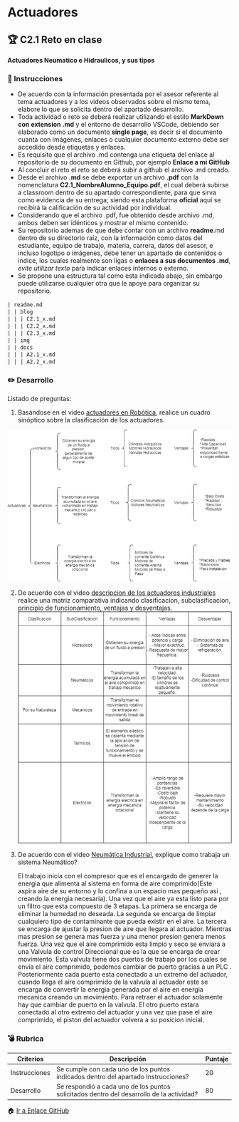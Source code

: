 # Actuadores

## :trophy: C2.1 Reto en clase

**Actuadores Neumatico e Hidraulicos, y sus tipos**

### :blue_book: Instrucciones

- De acuerdo con la información presentada por el asesor referente al tema actuadores y a los videos observados sobre el mismo tema, elabore lo que se solicita dentro del apartado desarrollo.
- Toda actividad o reto se deberá realizar utilizando el estilo **MarkDown con extension .md** y el entorno de desarrollo VSCode, debiendo ser elaborado como un documento **single page**, es decir si el documento cuanta con imágenes, enlaces o cualquier documento externo debe ser accedido desde etiquetas y enlaces.
- Es requisito que el archivo .md contenga una etiqueta del enlace al repositorio de su documento en Github, por ejemplo **Enlace a mi GitHub**
- Al concluir el reto el reto se deberá subir a github el archivo .md creado.
- Desde el archivo **.md** se debe exportar un archivo **.pdf** con la nomenclatura **C2.1_NombreAlumno_Equipo.pdf**, el cual deberá subirse a classroom dentro de su apartado correspondiente, para que sirva como evidencia de su entrega; siendo esta plataforma **oficial** aquí se recibirá la calificación de su actividad por individual.
- Considerando que el archivo .pdf, fue obtenido desde archivo .md, ambos deben ser idénticos y mostrar el mismo contenido.
- Su repositorio ademas de que debe contar con un archivo **readme**.md dentro de su directorio raíz, con la información como datos del estudiante, equipo de trabajo, materia, carrera, datos del asesor, e incluso logotipo o imágenes, debe tener un apartado de contenidos o indice, los cuales realmente son ligas o **enlaces a sus documentos .md**, _evite utilizar texto_ para indicar enlaces internos o externo.
- Se propone una estructura tal como esta indicada abajo, sin embargo puede utilizarse cualquier otra que le apoye para organizar su repositorio.  
``` 
| readme.md
| | blog
| | | C2.1_x.md
| | | C2.2_x.md
| | | C2.3_x.md
| | img
| | docs
| | | A2.1_x.md
| | | A2.2_x.md
```

### :pencil2: Desarrollo

Listado de preguntas:

1. Basándose en el video [actuadores en Robótica](https://www.youtube.com/watch?v=e_6rjEGWqoY), realice un cuadro sinóptico sobre la clasificación de los actuadores.

![Cuadro Sinoptico](../img/Cuadro%20Sinoptico.drawio.png)
   
2. De acuerdo con el video [descripcion de los actuadores industriales](https://www.youtube.com/watch?v=mFsPxpFHajM) realice una matriz comparativa indicando clasificacion, subclasificacion, principio de funcionamiento, ventajas y desventajas.
   ![Matriz](../img/Matriz.drawio.png)

3. De acuerdo con el video [Neumática Industrial](https://www.youtube.com/watch?v=Wee85cI6wwQ&t=394s), explique como trabaja un sistema Neumático?

   El trabajo inicia con el compresor que es el encargado de generer la energia que alimenta al sistema en forma de aire comprimido(Este aspira aire de su entorno y lo confina a un espacio mas pequeño asi , creando la energia necesaria). Una vez que el aire ya esta listo para por un filtro que esta compuesto de 3 etapas. La primera se encarga de eliminar la humedad no deseada. La segunda se encarga de limpiar cualquiero tipo de contaminante que pueda existir en el aire. La tercera se encarga de ajustar la presion de aire que llegara al actuador. Mientras mas presion se genera mas fuerza y una menor presion genera menos fuerza. Una vez que el aire comprimido esta limpio y seco se enviara a una Valvula de control Direccional que es la que se encarga de crear movimiento. Esta valvula tiene dos puertos de trabajo por los cuales se envia el aire comprimido, podemos cambiar de puerto gracias a un PLC . Posteriormente cada puerto esta conectado a un extremo del actuador, cuando llega el aire comprimido de la valvula al actuador este se encarga de convertir la energia generada por el aire en energia mecanica creando un movimiento. Para retraer el actuador solamente hay que cambiar de puerto en la valvula. El otro puerto estara conectado al otro extremo del actuador y una vez que pase el aire comprimido, el piston del actuador volvera a su posicion inicial.

### :bomb: Rubrica

| Criterios     | Descripción                                                                                  | Puntaje |
| ------------- | -------------------------------------------------------------------------------------------- | ------- |
| Instrucciones | Se cumple con cada uno de los puntos indicados dentro del apartado Instrucciones?            | 20 |
| Desarrollo    | Se respondió a cada uno de los puntos solicitados dentro del desarrollo de la actividad?     | 80      |

:house: [Ir a Enlace GitHub](https://github.com/GuillermoSoria97/Sistemas_P)